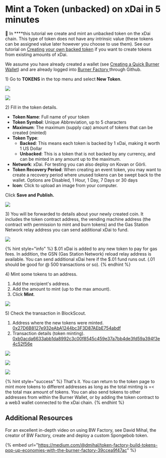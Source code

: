 # Mint a Token \(unbacked\) on xDai in 5 minutes

🍬 In ****this tutorial we create and mint an unbacked token on the xDai chain. This type of token does not have any intrinsic value \(these tokens can be assigned value later however you choose to use them\). See our tutorial on [Creating your own backed token](creating-your-own-burner-wallet-token.md) if you want to create tokens from existing amounts of xDai.  

 We assume you have already created a wallet \(see [Creating a Quick Burner Wallet](creating-a-quick-burner-wallet.md)\) and are already logged into [Burner Factory ](www.burnerfactory.com)through Github. 

1\) Go to **TOKENS** in the top menu and select **New Token**.

![](../../../.gitbook/assets/token1.png)

![](../../../.gitbook/assets/bwnt1.png)

2\) Fill in the token details. 

* **Token Name**: Full name of your token
* **Token Symbol**: Unique Abbreviation, up to 5 characters
* **Maximum**: The maximum \(supply cap\) amount of tokens that can be created \(minted\)
* **Token Type**:  
  * **Backed**:  This means each token is backed by 1 xDai, making it worth 1 US Dollar
  * **Unbacked**: This is a token that is not backed by any currency, and can be minted in any amount up to the maximum. 
* **Network**: xDai.  For testing you can also deploy on Kovan or Görli.
* **Token Recovery Period**:  When creating an event token, you may want to create a recovery period where unused tokens can be swept back to the wallet. Options are Disabled, 1 Hour, 1 Day, 7 Days or 30 days
* **Icon**: Click to upload an image from your computer.

Click **Save and Publish.**

![](../../../.gitbook/assets/bw-2.png)

3\) You will be forwarded to details about your newly created coin. It includes the token contract address, the vending machine address \(the contract with permission to mint and burn tokens\) and the Gas Station Network relay address you can send additional xDai to fund.

![](../../../.gitbook/assets/bw-details.png)

{% hint style="info" %}
$.01 xDai is added to any new token to pay for gas fees. In addition, the GSN \(Gas Station Network\) reload relay address is available. You can send additional xDai here if the $.01 fund runs out.  \(.01 should be good for @ 500 transactions or so\).
{% endhint %}

4\) Mint some tokens to an address. 

1. Add the recipient's address.
2. Add the amount to mint \(up to the max amount\).
3. Click **Mint**.

![](../../../.gitbook/assets/bw3.png)

5\) Check the transaction in BlockScout.

1. Address where the new tokens were minted. [0x27D6B8127e932eAbA1244bc3F3D87AEbE754abdf](https://blockscout.com/xdai/mainnet/address/0x27D6B8127e932eAbA1244bc3F3D87AEbE754abdf)
2. Transaction details \(token minting\). [0xb0acda6633abb1da8992c3c00f8545c459e37a7bb4de3fd59a394f3e4c52f56e](https://blockscout.com/xdai/mainnet/tx/0xb0acda6633abb1da8992c3c00f8545c459e37a7bb4de3fd59a394f3e4c52f56e)

![](../../../.gitbook/assets/bw4.png)

![](../../../.gitbook/assets/bw-bs1.png)

![](../../../.gitbook/assets/bw-bs2.png)

{% hint style="success" %}
That's it. You can return to the token page to mint more tokens to different addresses as long as the total minting is =&lt; the total max amount of tokens. You can also send tokens to other addresses from within the Burner Wallet, or by adding the token contract to a web3 wallet connected to the xDai chain.
{% endhint %}

## Additional Resources

For an excellent in-depth video on using BW Factory, see David Mihal, the creator of BW Factory, create and deploy a custom Spongebob token.

{% embed url="https://medium.com/@dmihal/token-factory-build-tokens-pop-up-economies-with-the-burner-factory-39ccea9f47ac" %}

